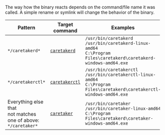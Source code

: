 The way how the binary reacts depends on the command/file name it was called. A simple rename or symlink will change the behavior of the binary.

| Pattern | Target command | Examples |
| ------- | ---------------| -------- |
| ``*/caretakerd*`` | [``caretakerd``](#commands.caretakerd) | ``/usr/bin/caretakerd``<br>``/usr/bin/caretakerd-linux-amd64``<br>``C:\Program Files\caretakerd\caretakerd-windows-amd64.exe`` |
| ``*/caretakerctl*`` | [``caretakerctl``](#commands.caretakerctl) | ``/usr/bin/caretakerctl``<br>``/usr/bin/caretakerctl-linux-amd64``<br>``C:\Program Files\caretakerd\caretakerctl-windows-amd64.exe`` |
| Everything else that<br>not matches one of above:<br>``*/caretaker*`` | [``caretaker``](#commands.caretaker) | ``/usr/bin/caretaker``<br>``/usr/bin/caretaker-linux-amd64``<br>``C:\Program Files\caretakerd\caretaker-windows-amd64.exe`` |
